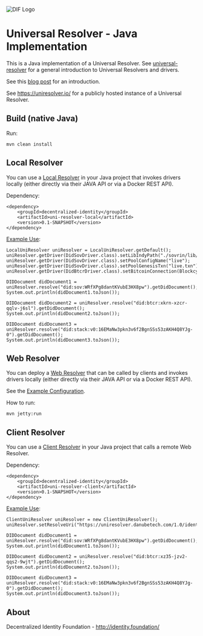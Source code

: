 ![DIF Logo](https://raw.githubusercontent.com/decentralized-identity/decentralized-identity.github.io/master/images/logo-small.png)

# Universal Resolver - Java Implementation

This is a Java implementation of a Universal Resolver. See [universal-resolver](https://github.com/decentralized-identity/universal-resolver/) for a general introduction to Universal Resolvers and drivers.

See this [blog post](https://medium.com/decentralized-identity/a-universal-resolver-for-self-sovereign-identifiers-48e6b4a5cc3c) for an introduction.

See https://uniresolver.io/ for a publicly hosted instance of a Universal Resolver.

## Build (native Java)

Run:

	mvn clean install

## Local Resolver

You can use a [Local Resolver](https://github.com/decentralized-identity/universal-resolver-java/tree/master/uni-resolver-client) in your Java project that invokes drivers locally (either directly via their JAVA API or via a Docker REST API).

Dependency:

	<dependency>
		<groupId>decentralized-identity</groupId>
		<artifactId>uni-resolver-local</artifactId>
		<version>0.1-SNAPSHOT</version>
	</dependency>

[Example Use](https://github.com/decentralized-identity/universal-resolver-java/blob/master/examples/src/main/java/uniresolver/examples/TestLocalUniResolver.java):

	LocalUniResolver uniResolver = LocalUniResolver.getDefault();
	uniResolver.getDriver(DidSovDriver.class).setLibIndyPath("./sovrin/lib/");
	uniResolver.getDriver(DidSovDriver.class).setPoolConfigName("live");
	uniResolver.getDriver(DidSovDriver.class).setPoolGenesisTxn("live.txn");
	uniResolver.getDriver(DidBtcrDriver.class).setBitcoinConnection(BlockcypherAPIBitcoinConnection.get());
	
	DIDDocument didDocument1 = uniResolver.resolve("did:sov:WRfXPg8dantKVubE3HX8pw").getDidDocument();
	System.out.println(didDocument1.toJson());
	
	DIDDocument didDocument2 = uniResolver.resolve("did:btcr:xkrn-xzcr-qqlv-j6sl").getDidDocument();
	System.out.println(didDocument2.toJson());
	
	DIDDocument didDocument3 = uniResolver.resolve("did:stack:v0:16EMaNw3pkn3v6f2BgnSSs53zAKH4Q8YJg-0").getDidDocument();
	System.out.println(didDocument3.toJson());

## Web Resolver

You can deploy a [Web Resolver](https://github.com/decentralized-identity/universal-resolver-java/tree/master/uni-resolver-web) that can be called by clients and invokes drivers locally (either directly via their JAVA API or via a Docker REST API).

See the [Example Configuration](https://github.com/decentralized-identity/universal-resolver-java/blob/master/uni-resolver-web/src/main/webapp/WEB-INF/applicationContext.xml).

How to run:

	mvn jetty:run

## Client Resolver

You can use a [Client Resolver](https://github.com/decentralized-identity/universal-resolver-java/tree/master/uni-resolver-client) in your Java project that calls a remote Web Resolver.

Dependency:

	<dependency>
		<groupId>decentralized-identity</groupId>
		<artifactId>uni-resolver-client</artifactId>
		<version>0.1-SNAPSHOT</version>
	</dependency>

[Example Use](https://github.com/decentralized-identity/universal-resolver-java/blob/master/examples/src/main/java/uniresolver/examples/TestClientUniResolver.java):

	ClientUniResolver uniResolver = new ClientUniResolver();
	uniResolver.setResolveUri("https://uniresolver.danubetech.com/1.0/identifiers/");
	
	DIDDocument didDocument1 = uniResolver.resolve("did:sov:WRfXPg8dantKVubE3HX8pw").getDidDocument();
	System.out.println(didDocument1.toJson());
	
	DIDDocument didDocument2 = uniResolver.resolve("did:btcr:xz35-jzv2-qqs2-9wjt").getDidDocument();
	System.out.println(didDocument2.toJson());
	
	DIDDocument didDocument3 = uniResolver.resolve("did:stack:v0:16EMaNw3pkn3v6f2BgnSSs53zAKH4Q8YJg-0").getDidDocument();
	System.out.println(didDocument3.toJson());

## About

Decentralized Identity Foundation - http://identity.foundation/
